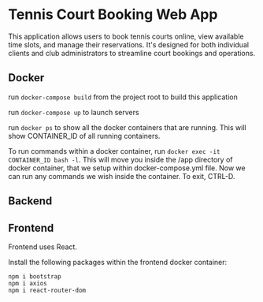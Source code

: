 # Tennis Court Booking Web App
This application allows users to book tennis courts online, view available time slots, and manage their reservations. It's designed for both individual clients and club administrators to streamline court bookings and operations.

## Docker
run ``docker-compose build`` from the project root to build this application

run ``docker-compose up`` to launch servers

run ``docker ps`` to show all the docker containers that are running. This will show CONTAINER_ID of all running containers. 

To run commands within a docker container, run ``docker exec -it CONTAINER_ID bash -l``. This will move you inside the /app directory of docker container, that we setup within docker-compose.yml file. Now we can run any commands we wish inside the container. To exit, CTRL-D. 

## Backend

## Frontend
Frontend uses React. 

Install the following packages within the frontend docker container:
```
npm i bootstrap
npm i axios
npm i react-router-dom 
```

